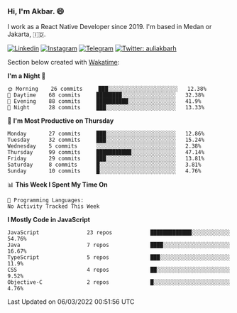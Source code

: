 ### Hi,  I'm Akbar. 😄

I work as a React Native Developer since 2019. I'm based in Medan or Jakarta, :indonesia:. 

<!-- 🔭 Take a look at my [LinkedIn](https://www.linkedin.com/in/aulia-akbar-harahap/) profile. -->

<!-- For now I still don't have a repository to be proud of, but I'm working on it. -->

[![Linkedin](https://img.shields.io/badge/-Aulia%20Akbar%20Harahap-blue?style=flat-square&labelColor=gray&logo=Linkedin&logoColor=white&link=https://www.linkedin.com/in/aulia-akbar-harahap)](https://www.linkedin.com/in/aulia-akbar-harahap)
[![Instagram](https://img.shields.io/badge/-@auliakbarh-orange?style=flat-square&labelColor=gray&logo=Instagram&logoColor=white&link=https://www.instagram.com/auliakbarh)](https://www.instagram.com/auliakbarh)
[![Telegram](https://img.shields.io/badge/-auliakbarh-informational?style=flat-square&labelColor=gray&logo=telegram&logoColor=white&link=https://t.me/auliakbarh)](https://t.me/auliakbarh)
[![Twitter: auliakbarh](https://img.shields.io/twitter/follow/auliakbarh?style=social)](https://twitter.com/auliakbarh)

Section below created with [Wakatime](https://wakatime.com/):
<!--START_SECTION:waka-->
**I'm a Night 🦉** 

```text
🌞 Morning    26 commits     ███░░░░░░░░░░░░░░░░░░░░░░   12.38% 
🌆 Daytime    68 commits     ████████░░░░░░░░░░░░░░░░░   32.38% 
🌃 Evening    88 commits     ██████████░░░░░░░░░░░░░░░   41.9% 
🌙 Night      28 commits     ███░░░░░░░░░░░░░░░░░░░░░░   13.33%

```
📅 **I'm Most Productive on Thursday** 

```text
Monday       27 commits     ███░░░░░░░░░░░░░░░░░░░░░░   12.86% 
Tuesday      32 commits     ███░░░░░░░░░░░░░░░░░░░░░░   15.24% 
Wednesday    5 commits      ░░░░░░░░░░░░░░░░░░░░░░░░░   2.38% 
Thursday     99 commits     ███████████░░░░░░░░░░░░░░   47.14% 
Friday       29 commits     ███░░░░░░░░░░░░░░░░░░░░░░   13.81% 
Saturday     8 commits      █░░░░░░░░░░░░░░░░░░░░░░░░   3.81% 
Sunday       10 commits     █░░░░░░░░░░░░░░░░░░░░░░░░   4.76%

```


📊 **This Week I Spent My Time On** 

```text
💬 Programming Languages: 
No Activity Tracked This Week

```

**I Mostly Code in JavaScript** 

```text
JavaScript               23 repos            █████████████░░░░░░░░░░░░   54.76% 
Java                     7 repos             ████░░░░░░░░░░░░░░░░░░░░░   16.67% 
TypeScript               5 repos             ███░░░░░░░░░░░░░░░░░░░░░░   11.9% 
CSS                      4 repos             ██░░░░░░░░░░░░░░░░░░░░░░░   9.52% 
Objective-C              2 repos             █░░░░░░░░░░░░░░░░░░░░░░░░   4.76%

```



 Last Updated on 06/03/2022 00:51:56 UTC
<!--END_SECTION:waka-->


<!--
**auliakbarh/auliakbarh** is a ✨ _special_ ✨ repository because its `README.md` (this file) appears on your GitHub profile.

Here are some ideas to get you started:

- 🔭 I’m currently working on ...
- 🌱 I’m currently learning ...
- 👯 I’m looking to collaborate on ...
- 🤔 I’m looking for help with ...
- 💬 Ask me about ...
- 📫 How to reach me: ...
- 😄 Pronouns: ...
- ⚡ Fun fact: ...
-->
